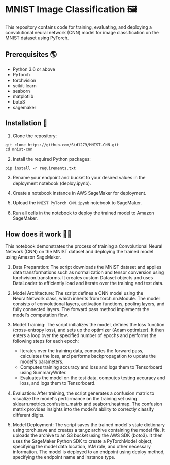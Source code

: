 # MNIST Image Classification 🖼️

This repository contains code for training, evaluating, and deploying a convolutional neural network (CNN) model for image classification on the MNIST dataset using PyTorch.

## Prerequisites 🌎

- Python 3.6 or above
- PyTorch
- torchvision
- scikit-learn
- seaborn
- matplotlib
- boto3
- sagemaker

## Installation 🎩

1. Clone the repository:
```shell
git clone https://github.com/Sid1279/MNIST-CNN.git
cd mnist-cnn
```
2. Install the required Python packages:
```shell
pip install -r requirements.txt
```
3. Rename your endpoint and bucket to your desired values in the deployment notebook (deploy.ipynb).

4. Create a notebook instance in AWS SageMaker for deployment.

5. Upload the `MNIST PyTorch CNN.ipynb` notebook to SageMaker.

6. Run all cells in the notebook to deploy the trained model to Amazon SageMaker.

## How does it work 🤳🏽
This notebook demonstrates the process of training a Convolutional Neural Network (CNN) on the MNIST dataset and deploying the trained model using Amazon SageMaker.

1. Data Preparation: The script downloads the MNIST dataset and applies data transformations such as normalization and tensor conversion using torchvision.transforms. It creates custom Dataset objects and uses DataLoader to efficiently load and iterate over the training and test data.

2. Model Architecture: The script defines a CNN model using the NeuralNetwork class, which inherits from torch.nn.Module. The model consists of convolutional layers, activation functions, pooling layers, and fully connected layers. The forward pass method implements the model's computation flow.

3. Model Training: The script initializes the model, defines the loss function (cross-entropy loss), and sets up the optimizer (Adam optimizer). It then enters a loop over the specified number of epochs and performs the following steps for each epoch:
   - Iterates over the training data, computes the forward pass, calculates the loss, and performs backpropagation to update the model's parameters.
   - Computes training accuracy and loss and logs them to Tensorboard using SummaryWriter.
   - Evaluates the model on the test data, computes testing accuracy and loss, and logs them to Tensorboard.
    
4. Evaluation: After training, the script generates a confusion matrix to visualize the model's performance on the training set using sklearn.metrics.confusion_matrix and seaborn.heatmap. The confusion matrix provides insights into the model's ability to correctly classify different digits.

5. Model Deployment: The script saves the trained model's state dictionary using torch.save and creates a tar.gz archive containing the model file. It uploads the archive to an S3 bucket using the AWS SDK (boto3). It then uses the SageMaker Python SDK to create a PyTorchModel object, specifying the model data location, IAM role, and other necessary information. The model is deployed to an endpoint using deploy method, specifying the endpoint name and instance type.




